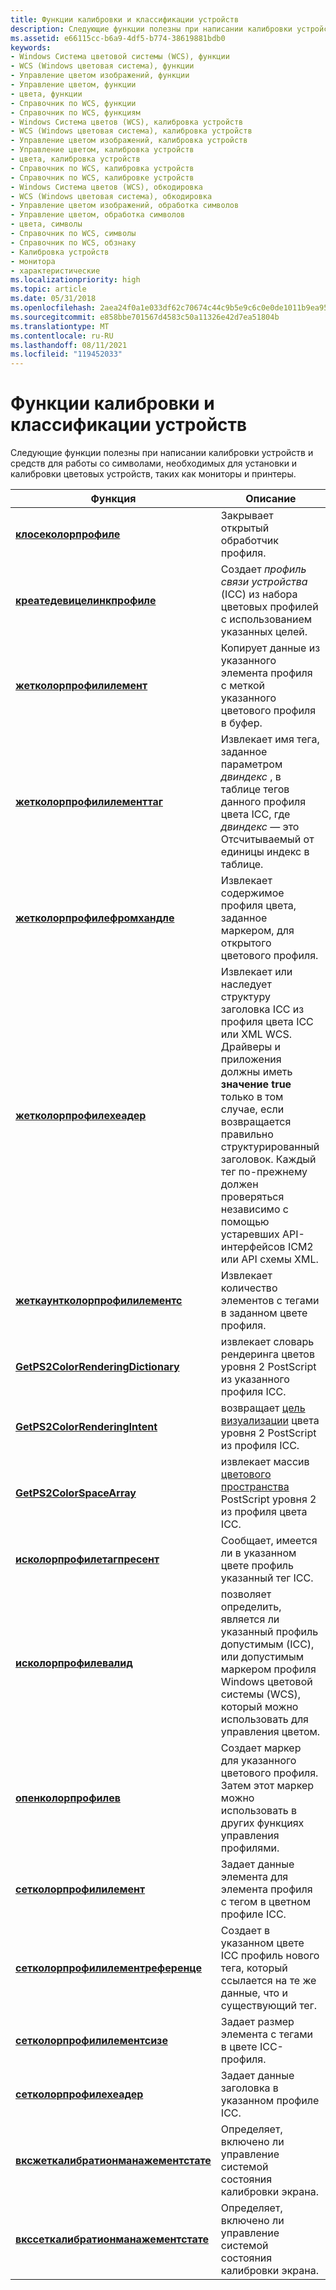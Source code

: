 ```yaml
---
title: Функции калибровки и классификации устройств
description: Следующие функции полезны при написании калибровки устройств и средств для работы со символами, необходимых для установки и калибровки цветовых устройств, таких как мониторы и принтеры.
ms.assetid: e66115cc-b6a9-4df5-b774-38619881bdb0
keywords:
- Windows Система цветовой системы (WCS), функции
- WCS (Windows цветовая система), функции
- Управление цветом изображений, функции
- Управление цветом, функции
- цвета, функции
- Справочник по WCS, функции
- Справочник по WCS, функциям
- Windows Система цветов (WCS), калибровка устройств
- WCS (Windows цветовая система), калибровка устройств
- Управление цветом изображений, калибровка устройств
- Управление цветом, калибровка устройств
- цвета, калибровка устройств
- Справочник по WCS, калибровка устройств
- Справочник по WCS, калибровке устройств
- Windows Система цветов (WCS), обкодировка
- WCS (Windows цветовая система), обкодировка
- Управление цветом изображений, обработка символов
- Управление цветом, обработка символов
- цвета, символы
- Справочник по WCS, символы
- Справочник по WCS, обзнаку
- Калибровка устройств
- монитора
- характеристические
ms.localizationpriority: high
ms.topic: article
ms.date: 05/31/2018
ms.openlocfilehash: 2aea24f0a1e033df62c70674c44c9b5e9c6c0e0de1011b9ea95b9e5389d6004c
ms.sourcegitcommit: e858bbe701567d4583c50a11326e42d7ea51804b
ms.translationtype: MT
ms.contentlocale: ru-RU
ms.lasthandoff: 08/11/2021
ms.locfileid: "119452033"
---
```

# <a name="device-calibration-and-characterization-functions"></a>Функции калибровки и классификации устройств

Следующие функции полезны при написании калибровки устройств и средств для работы со символами, необходимых для установки и калибровки цветовых устройств, таких как мониторы и принтеры.



| Функция | Описание |
|-|-|
| [**клосеколорпрофиле**](/windows/win32/api/icm/nf-icm-closecolorprofile) | Закрывает открытый обработчик профиля. |
| [**креатедевицелинкпрофиле**](/windows/win32/api/icm/nf-icm-createdevicelinkprofile) | Создает *профиль связи устройства* (ICC) из набора цветовых профилей с использованием указанных целей. |
| [**жетколорпрофилилемент**](/windows/win32/api/icm/nf-icm-getcolorprofileelement) | Копирует данные из указанного элемента профиля с меткой указанного цветового профиля в буфер. |
| [**жетколорпрофилилементтаг**](/windows/win32/api/icm/nf-icm-getcolorprofileelementtag) | Извлекает имя тега, заданное параметром *двиндекс* , в таблице тегов данного профиля цвета ICC, где *двиндекс* — это Отсчитываемый от единицы индекс в таблице. |
| [**жетколорпрофилефромхандле**](/windows/win32/api/icm/nf-icm-getcolorprofilefromhandle)| Извлекает содержимое профиля цвета, заданное маркером, для открытого цветового профиля.     |
| [**жетколорпрофилехеадер**](/windows/win32/api/icm/nf-icm-getcolorprofileheader) | Извлекает или наследует структуру заголовка ICC из профиля цвета ICC или XML WCS. Драйверы и приложения должны иметь **значение true** только в том случае, если возвращается правильно структурированный заголовок. Каждый тег по-прежнему должен проверяться независимо с помощью устаревших API-интерфейсов ICM2 или API схемы XML. |
| [**жеткаунтколорпрофилилементс**](/windows/win32/api/icm/nf-icm-getcountcolorprofileelements) | Извлекает количество элементов с тегами в заданном цвете профиля. |
| [**GetPS2ColorRenderingDictionary**](/windows/win32/api/icm/nf-icm-getps2colorrenderingdictionary) | извлекает словарь рендеринга цветов уровня 2 PostScript из указанного профиля ICC. |
| [**GetPS2ColorRenderingIntent**](/windows/win32/api/icm/nf-icm-getps2colorrenderingintent) | возвращает [цель визуализации](r.md) цвета уровня 2 PostScript из профиля ICC. |
| [**GetPS2ColorSpaceArray**](/windows/win32/api/icm/nf-icm-getps2colorspacearray) | извлекает массив [цветового пространства](c.md) PostScript уровня 2 из профиля цвета ICC. |
| [**исколорпрофилетагпресент**](/windows/win32/api/icm/nf-icm-iscolorprofiletagpresent) | Сообщает, имеется ли в указанном цвете профиль указанный тег ICC. |
| [**исколорпрофилевалид**](/windows/win32/api/icm/nf-icm-iscolorprofilevalid) | позволяет определить, является ли указанный профиль допустимым (ICC), или допустимым маркером профиля Windows цветовой системы (WCS), который можно использовать для управления цветом. |
| [**опенколорпрофилев**](/windows/win32/api/icm/nf-icm-opencolorprofilew) | Создает маркер для указанного цветового профиля. Затем этот маркер можно использовать в других функциях управления профилями. |
| [**сетколорпрофилилемент**](/windows/win32/api/icm/nf-icm-setcolorprofileelement) | Задает данные элемента для элемента профиля с тегом в цветном профиле ICC. |
| [**сетколорпрофилилементреференце**](/windows/win32/api/icm/nf-icm-setcolorprofileelementreference) | Создает в указанном цвете ICC профиль нового тега, который ссылается на те же данные, что и существующий тег. |
| [**сетколорпрофилилементсизе**](/windows/win32/api/icm/nf-icm-setcolorprofileelementsize) | Задает размер элемента с тегами в цвете ICC-профиля. |
| [**сетколорпрофилехеадер**](/windows/win32/api/icm/nf-icm-setcolorprofileheader) | Задает данные заголовка в указанном профиле ICC. |
| [**вксжеткалибратионманажементстате**](/windows/win32/api/icm/nf-icm-wcsgetcalibrationmanagementstate) | Определяет, включено ли управление системой состояния калибровки экрана. |
| [**вкссеткалибратионманажементстате**](/windows/win32/api/icm/nf-icm-wcssetcalibrationmanagementstate) | Определяет, включено ли управление системой состояния калибровки экрана. |



 

 

 




